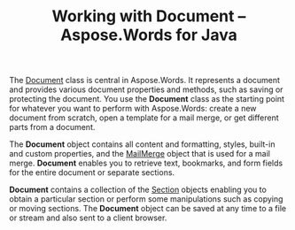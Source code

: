 ﻿---
title: Working with Document – Aspose.Words for Java
articleTitle: Working with Document
linktitle: Working with Document
type: docs
description: "The Document class provides various document properties and methods. You use the Document class as the starting point for whatever you want to perform with Aspose.Words for Java. The Document object can be saved to a file or stream and also sent to a browser."
weight: 20
url: /java/working-with-document/
---

The [Document](https://apireference.aspose.com/words/java/com.aspose.words/Document) class is central in Aspose.Words. It represents a document and provides various document properties and methods, such as saving or protecting the document. You use the **Document** class as the starting point for whatever you want to perform with Aspose.Words: create a new document from scratch, open a template for a mail merge, or get different parts from a document.

The **Document** object contains all content and formatting, styles, built-in and custom properties, and the [MailMerge](https://apireference.aspose.com/words//java/com.aspose.words/mailmerge) object that is used for a mail merge. **Document** enables you to retrieve text, bookmarks, and form fields for the entire document or separate sections.

**Document** contains a collection of the [Section](https://apireference.aspose.com/words//java/com.aspose.words/section) objects enabling you to obtain a particular section or perform some manipulations such as copying or moving sections. The **Document** object can be saved at any time to a file or stream and also sent to a client browser.
